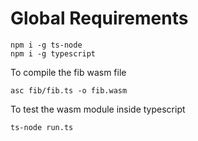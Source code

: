 # Global Requirements

```
npm i -g ts-node
npm i -g typescript
```

To compile the fib wasm file

```
asc fib/fib.ts -o fib.wasm
```

To test the wasm module inside typescript

```
ts-node run.ts
```